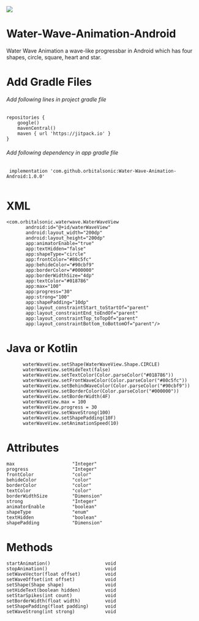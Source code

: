 [![](https://jitpack.io/v/orbitalsonic/Water-Wave-Animation-Android.svg)](https://jitpack.io/#orbitalsonic/Water-Wave-Animation-Android)
# Water-Wave-Animation-Android

Water Wave Animation a wave-like progressbar in Android which has four shapes, circle, square, heart and star.

# Add Gradle Files

###### Add following lines in project gradle file

```
repositories {
    google()
    mavenCentral()
    maven { url 'https://jitpack.io' }
}

```

###### Add following dependency in app gradle file

```
 implementation 'com.github.orbitalsonic:Water-Wave-Animation-Android:1.0.0'
 
 ```
 
 # XML
 
 ```
<com.orbitalsonic.waterwave.WaterWaveView
        android:id="@+id/waterWaveView"
        android:layout_width="200dp"
        android:layout_height="200dp"
        app:animatorEnable="true"
        app:textHidden="false"
        app:shapeType="circle"
        app:frontColor="#80c5fc"
        app:behideColor="#90cbf9"
        app:borderColor="#000000"
        app:borderWidthSize="4dp"
        app:textColor="#018786"
        app:max="100"
        app:progress="30"
        app:strong="100"
        app:shapePadding="10dp"
        app:layout_constraintStart_toStartOf="parent"
        app:layout_constraintEnd_toEndOf="parent"
        app:layout_constraintTop_toTopOf="parent"
        app:layout_constraintBottom_toBottomOf="parent"/>
 
 ```
 
 # Java or Kotlin
 
  ```
        waterWaveView.setShape(WaterWaveView.Shape.CIRCLE)
        waterWaveView.setHideText(false)
        waterWaveView.setTextColor(Color.parseColor("#018786"))
        waterWaveView.setFrontWaveColor(Color.parseColor("#80c5fc"))
        waterWaveView.setBehindWaveColor(Color.parseColor("#90cbf9"))
        waterWaveView.setBorderColor(Color.parseColor("#000000"))
        waterWaveView.setBorderWidth(4F)
        waterWaveView.max = 100
        waterWaveView.progress = 30
        waterWaveView.setWaveStrong(100)
        waterWaveView.setShapePadding(10F)
        waterWaveView.setAnimationSpeed(10)
   ```
   
 # Attributes
   
```
max	                    "Integer"
progress	            "Integer"	
frontColor	            "color"	
behideColor	            "color"
borderColor	            "color"
textColor	            "color"
borderWidthSize	        "Dimension"
strong	                "Integer"
animatorEnable	        "boolean"
shapeType	            "enum"
textHidden	            "boolean"
shapePadding	        "Dimension"

```
 
 # Methods
 
 ```
startAnimation()	                void
stopAnimation()	                    void
setWaveVector(float offset)         void
setWaveOffset(int offset)	        void
setShape(Shape shape)	            void
setHideText(boolean hidden)	        void
setStarSpikes(int count)	        void
setBorderWidth(float width)	        void
setShapePadding(float padding)	    void
setWaveStrong(int strong)	        void
```


 
